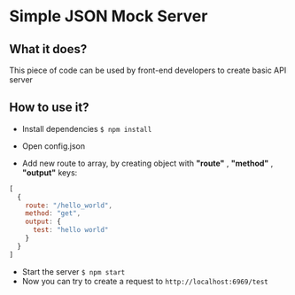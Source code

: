 # Simple JSON Mock Server

## What it does?

This piece of code can be used by front-end developers to create basic API server

## How to use it?

- Install dependencies
  `$ npm install`

- Open config.json
- Add new route to array, by creating object with **"route"** , **"method"** , **"output"** keys:

```javascript
[
  {
    route: "/hello_world",
    method: "get",
    output: {
      test: "hello world"
    }
  }
]
```

- Start the server `$ npm start`
- Now you can try to create a request to `http://localhost:6969/test`
